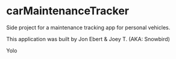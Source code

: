 # carMaintenanceTracker
Side project for a maintenance tracking app for personal vehicles.


This application was built by Jon Ebert & Joey T. (AKA: Snowbird)

Yolo